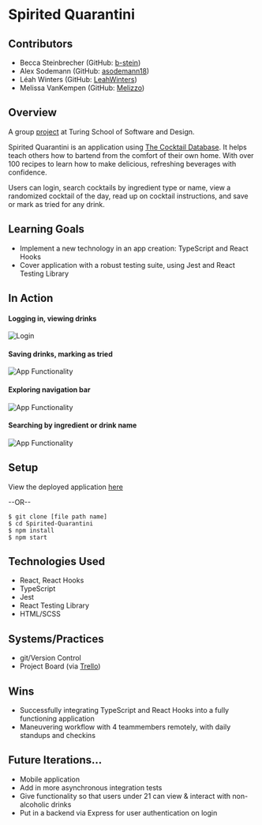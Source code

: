 # Spirited Quarantini
## Contributors
- Becca Steinbrecher (GitHub: [b-stein](https://github.com/b-stein))
- Alex Sodemann (GitHub: [asodemann18](https://github.com/asodemann18))
- Léah Winters (GitHub: [LeahWinters](https://github.com/LeahWinters))
- Melissa VanKempen (GitHub: [Melizzo](https://github.com/Melizzo))

## Overview

A group [project](https://frontend.turing.io/projects/module-3/stretch.html) at Turing School of Software and Design.

Spirited Quarantini is an application using [The Cocktail Database](https://www.thecocktaildb.com/). It helps teach others how to bartend from the comfort of their own home. With over 100 recipes to learn how to make delicious, refreshing beverages with confidence. 

Users can login, search cocktails by ingredient type or name, view a randomized cocktail of the day, read up on cocktail instructions, and save or mark as tried for any drink.

## Learning Goals
- Implement a new technology in an app creation: TypeScript and React Hooks
- Cover application with a robust testing suite, using Jest and React Testing Library

## In Action
#### Logging in, viewing drinks
![Login](https://media.giphy.com/media/XZrRlEYaqpQHBfrv1M/giphy.gif)
#### Saving drinks, marking as tried
![App Functionality](https://media.giphy.com/media/QZ1xm7CpoHIY9361pB/giphy.gif)
#### Exploring navigation bar
![App Functionality](https://media.giphy.com/media/ZcWptvsH8FPxisggqQ/giphy.gif)
#### Searching by ingredient or drink name
![App Functionality](https://media.giphy.com/media/TgPBFzkLkQ1rkmdHi6/giphy.gif)

## Setup
View the deployed application [here](https://spiritedquarantini.netlify.app/ )

--OR--

```
$ git clone [file path name]
$ cd Spirited-Quarantini
$ npm install 
$ npm start
```

## Technologies Used
- React, React Hooks
- TypeScript
- Jest
- React Testing Library
- HTML/SCSS

## Systems/Practices
- git/Version Control
- Project Board (via [Trello](https://trello.com/b/gn0dek9h/spirited-quarantini))

## Wins
- Successfully integrating TypeScript and React Hooks into a fully functioning application
- Maneuvering workflow with 4 teammembers remotely, with daily standups and checkins

## Future Iterations...
- Mobile application
- Add in more asynchronous integration tests
- Give functionality so that users under 21 can view & interact with non-alcoholic drinks
- Put in a backend via Express for user authentication on login
